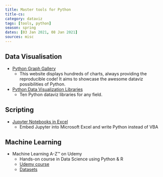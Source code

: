 ```yaml
---
title: Master tools for Python
title-cs: 
category: dataviz
tags: [tools, python]
season: spring
dates: [03 Jan 2021, 08 Jan 2021]
sources: misc
---
```


## Data Visualisation
* [Python Graph Gallery](https://python-graph-gallery.com/)
	* This website displays hundreds of charts, always providing the reproducible code! It aims to showcase the awesome dataviz possibilities of Python.
* [Python Data Visualization Libraries](https://mode.com/blog/python-data-visualization-libraries/)
	* Ten Python dataviz libraries for any field.

## Scripting
* [Jupyter Notebooks in Excel](https://towardsdatascience.com/python-jupyter-notebooks-in-excel-5ab34fc6439)
	* Embed Jupyter into Microsoft Excel and write Python instead of VBA

## Machine Learning
* Machine Learning A-Z™ on Udemy
	* Hands-on course in Data Science using Python & R
	* [Udemy course](https://www.udemy.com/machinelearning/)
	* [Datasets](https://www.superdatascience.com/machine-learning/)